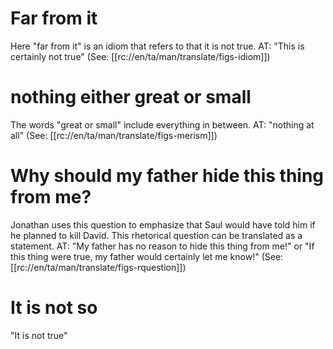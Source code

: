 # Far from it

Here "far from it" is an idiom that refers to that it is not true. AT: "This is certainly not true" (See: [[rc://en/ta/man/translate/figs-idiom]])

# nothing either great or small

The words "great or small" include everything in between. AT: "nothing at all" (See: [[rc://en/ta/man/translate/figs-merism]])

# Why should my father hide this thing from me?

Jonathan uses this question to emphasize that Saul would have told him if he planned to kill David. This rhetorical question can be translated as a statement. AT: "My father has no reason to hide this thing from me!" or "If this thing were true, my father would certainly let me know!" (See: [[rc://en/ta/man/translate/figs-rquestion]])

# It is not so

"It is not true"

